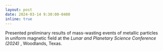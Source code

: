 ```yaml
---
layout: post
date: 2024-03-14 9:30:00-0400
inline: true
---
```


Presented preliminary results of mass-wasting events of metallic particles in uniform magnetic field at the <i> Lunar and Planetary Science Conference (2024) </i>, Woodlands, Texas.